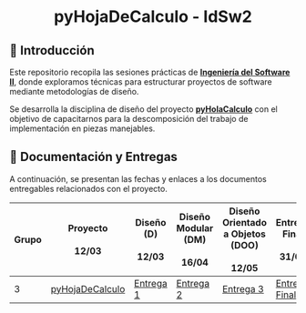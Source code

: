 <div align="center">

# pyHojaDeCalculo - IdSw2

</div> 

## 📖 Introducción

Este repositorio recopila las sesiones prácticas de [**Ingeniería del Software II**](https://github.com/mmasias/24-25-IdSw2), donde exploramos técnicas para estructurar proyectos de software mediante metodologías de diseño.

Se desarrolla la disciplina de diseño del proyecto [**pyHolaCalculo**](https://github.com/puntoReflex/pyHojaDeCalculo) con el objetivo de capacitarnos para la descomposición del trabajo de implementación en piezas manejables.

## 📂 Documentación y Entregas  

A continuación, se presentan las fechas y enlaces a los documentos entregables relacionados con el proyecto.  

<div align="center">

| Grupo | Proyecto<br><br>12/03 | Diseño (D)<br><br>12/03 | Diseño Modular (DM)<br><br>16/04 | Diseño Orientado a Objetos (DOO)<br><br>12/05 | Entrega Final<br><br>31/05 |
|---|----------|------------|-------------------------|----------------------------------|--------------|
| 3 | [pyHojaDeCalculo](https://github.com/puntoReflex/pyHojaDeCalculo/blob/main/enunciado.md) | [Entrega 1](/documentos/entregas.d.md) | [Entrega 2](/documentos/entregas.dM.md) | [Entrega 3]([/documentos/entregas.dOO.md](https://github.com/oscarsantasanchez/24-25-IdSw2-SDD/blob/entrega3/documentos/entregas.dOO.md)) | [Entrega Final]() |

</div>  

